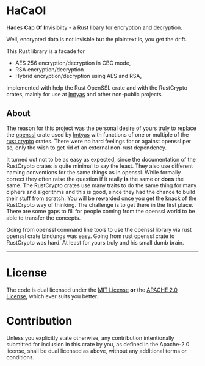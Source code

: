 # HaCaOI

**Ha**des **Ca**p **O**f **I**nvisibilty - a Rust libary for encryption and decryption.

Well, encrypted data is not invisble but the plaintext is, you get the drift.

This Rust library is a facade for
- AES 256 encryption/decryption in CBC mode,
- RSA encryption/decryption
- Hybrid encryption/decryption using AES and RSA,

implemented with help the Rust OpenSSL crate and with the RustCrypto crates, mainly for use at [lmtyas](https://github.com/hardcodes/lmtyas) and other non-public projects.


## About

The reason for this project was the personal desire of yours truly to replace the [openssl](https://github.com/sfackler/rust-openssl) crate used by [lmtyas](https://github.com/hardcodes/lmtyas) with functions of one or multiple of the [rust crypto](https://github.com/rustcrypto) crates.
There were no hard feelings for or against openssl per se, only the wish to get rid of an external non-rust dependency.

It turned out not to be as easy as expected, since the documentation of the RustCrypto crates is quite minimal to say the least. They also use different naming conventions for the same things as in openssl. While formally correct they often raise the question if it really **is** the same or **does** the same. The RustCrypto crates use many traits to do the same thing for many ciphers and algorithms and this is good, since they had the chance to build their stuff from scratch. You will be rewarded once you get the knack of the RustCrypto way of thinking. The challenge is to get there in the first place. There are some gaps to fill for people coming from the openssl world to be able to transfer the concepts.

Going from openssl command line tools to use the openssl library via rust openssl crate bindungs was easy. Going from rust openssl crate to RustCrypto was hard. At least for yours truly and his small dumb brain.


------

# License

The code is dual licensed under the [MIT License](./LICENSE-MIT) **or** the [APACHE 2.0 License](http://www.apache.org/licenses/LICENSE-2.0), which ever suits you better.

# Contribution

Unless you explicitly state otherwise, any contribution intentionally submitted for inclusion in this crate by you, as defined in the Apache-2.0 license, shall be dual licensed as above, without any additional terms or conditions.
